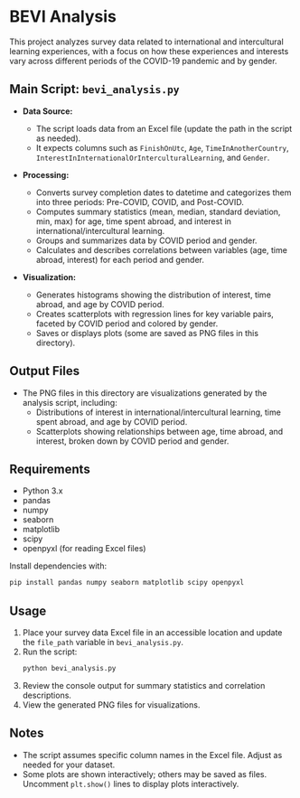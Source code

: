 # BEVI Analysis

This project analyzes survey data related to international and intercultural learning experiences, with a focus on how these experiences and interests vary across different periods of the COVID-19 pandemic and by gender.

## Main Script: `bevi_analysis.py`

- **Data Source:**
  - The script loads data from an Excel file (update the path in the script as needed).
  - It expects columns such as `FinishOnUtc`, `Age`, `TimeInAnotherCountry`, `InterestInInternationalOrInterculturalLearning`, and `Gender`.

- **Processing:**
  - Converts survey completion dates to datetime and categorizes them into three periods: Pre-COVID, COVID, and Post-COVID.
  - Computes summary statistics (mean, median, standard deviation, min, max) for age, time spent abroad, and interest in international/intercultural learning.
  - Groups and summarizes data by COVID period and gender.
  - Calculates and describes correlations between variables (age, time abroad, interest) for each period and gender.

- **Visualization:**
  - Generates histograms showing the distribution of interest, time abroad, and age by COVID period.
  - Creates scatterplots with regression lines for key variable pairs, faceted by COVID period and colored by gender.
  - Saves or displays plots (some are saved as PNG files in this directory).

## Output Files

- The PNG files in this directory are visualizations generated by the analysis script, including:
  - Distributions of interest in international/intercultural learning, time spent abroad, and age by COVID period.
  - Scatterplots showing relationships between age, time abroad, and interest, broken down by COVID period and gender.

## Requirements

- Python 3.x
- pandas
- numpy
- seaborn
- matplotlib
- scipy
- openpyxl (for reading Excel files)

Install dependencies with:
```bash
pip install pandas numpy seaborn matplotlib scipy openpyxl
```

## Usage

1. Place your survey data Excel file in an accessible location and update the `file_path` variable in `bevi_analysis.py`.
2. Run the script:
   ```bash
   python bevi_analysis.py
   ```
3. Review the console output for summary statistics and correlation descriptions.
4. View the generated PNG files for visualizations.

## Notes
- The script assumes specific column names in the Excel file. Adjust as needed for your dataset.
- Some plots are shown interactively; others may be saved as files. Uncomment `plt.show()` lines to display plots interactively. 